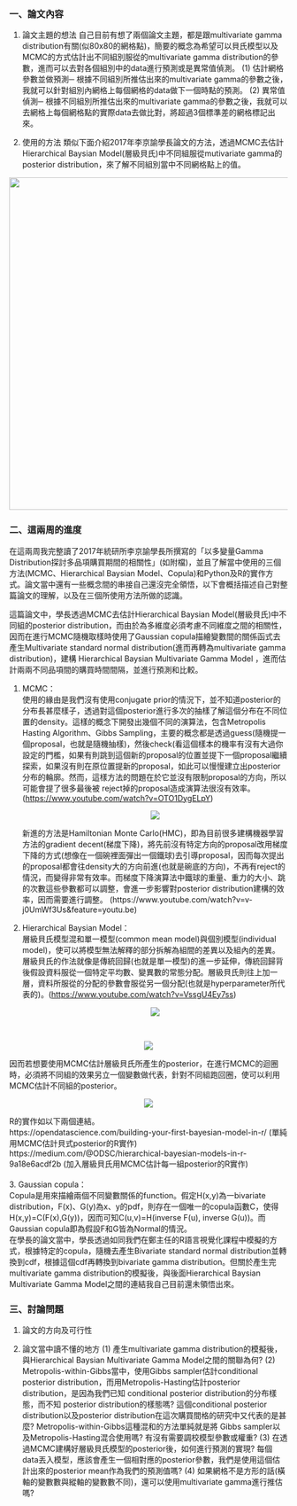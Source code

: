 ### 一、論文內容
1. 論文主題的想法
自己目前有想了兩個論文主題，都是跟multivariate gamma distribution有關(似80x80的網格點)，簡要的概念為希望可以貝氏模型以及MCMC的方式估計出不同組別服從的multivariate gamma distribution的參數，進而可以去對各個組別中的data進行預測或是異常值偵測。
(1) 估計網格參數並做預測─
根據不同組別所推估出來的multivariate gamma的參數之後，我就可以針對組別內網格上每個網格的data做下一個時點的預測。
(2) 異常值偵測─
根據不同組別所推估出來的multivariate gamma的參數之後，我就可以去網格上每個網格點的實際data去做比對，將超過3個標準差的網格標記出來。

2. 使用的方法
類似下面介紹2017年李京諭學長論文的方法，透過MCMC去估計Hierarchical Baysian Model(層級貝氏)中不同組服從mutivariate gamma的posterior distribution，來了解不同組別當中不同網格點上的值。

<p align="center">
  <img src="https://drive.google.com/uc?export=view&id=1GnoFbgsrK6OjXhuArTyAeqkxyKMsIM6P" width="600" height="600">
</p>


### 二、這兩周的進度
在這兩周我完整讀了2017年統研所李京諭學長所撰寫的「以多變量Gamma Distribution探討多品項購買期間的相關性」(如附檔)，並且了解當中使用的三個方法(MCMC、Hierarchical Baysian Model、Copula)和Python及R的實作方式。論文當中還有一些概念間的串接自己還沒完全領悟，以下會概括描述自己對整篇論文的理解，以及在三個所使用方法所做的認識。

這篇論文中，學長透過MCMC去估計Hierarchical Baysian Model(層級貝氏)中不同組的posterior distribution，而由於為多維度必須考慮不同維度之間的相關性，因而在進行MCMC隨機取樣時使用了Gaussian copula描繪變數間的關係函式去產生Multivariate standard normal distribution(進而再轉為multivariate gamma distribution)，建構 Hierarchical Baysian Multivariate Gamma Model ，進而估計兩兩不同品項間的購買時間間隔，並進行預測和比較。

1. MCMC：<br/>
使用的緣由是我們沒有使用conjugate prior的情況下，並不知道posterior的分布長甚麼樣子，透過對這個posterior進行多次的抽樣了解這個分布在不同位置的density。這樣的概念下開發出幾個不同的演算法，包含Metropolis Hasting Algorithm、Gibbs Sampling，主要的概念都是透過guess(隨機提一個proposal，也就是隨機抽樣)，然後check(看這個樣本的機率有沒有大過你設定的門檻，如果有則跳到這個新的proposal的位置並提下一個proposal繼續探索，如果沒有則在原位置提新的proposal，如此可以慢慢建立出posterior分布的輪廓。然而，這樣方法的問題在於它並沒有限制proposal的方向，所以可能會提了很多最後被 reject掉的proposal造成演算法很沒有效率。(https://www.youtube.com/watch?v=OTO1DygELpY)
    <p align="center">
      <img src="https://drive.google.com/uc?export=view&id=1_ISh5EZ-izq67fm5MKijcjclskPPSjOR"></p>
    新進的方法是Hamiltonian Monte Carlo(HMC)，即為目前很多建構機器學習方法的gradient decent(梯度下降)，將先前沒有特定方向的proposal改用梯度下降的方式(想像在一個碗裡面彈出一個鐵球)去引導proposal，因而每次提出的proposal都會往density大的方向前進(也就是碗底的方向)，不再有reject的情況，而變得非常有效率。而梯度下降演算法中鐵球的重量、重力的大小、跳的次數這些參數都可以調整，會進一步影響對posterior distribution建構的效率，因而需要進行調整。 (https://www.youtube.com/watch?v=v-j0UmWf3Us&feature=youtu.be)

2. Hierarchical Baysian Model：<br/>
層級貝氏模型混和單一模型(common mean model)與個別模型(individual model)，使可以將模型無法解釋的部分拆解為組間的差異以及組內的差異。
層級貝氏的作法就像是傳統回歸(也就是單一模型)的進一步延伸，傳統回歸背後假設資料服從一個特定平均數、變異數的常態分配。層級貝氏則往上加一層，資料所服從的分配的參數會服從另一個分配(也就是hyperparameter所代表的)。(https://www.youtube.com/watch?v=VssgU4Ey7ss)
    <p align="center">
      <img src="https://drive.google.com/uc?export=view&id=1Xb_TPxHxU_mydFQrs2H59c9HRcPNmOgL"></p>
<br/>
    <p align="center">
      <img src="https://drive.google.com/uc?export=view&id=1AkM1EGuDFwVIdGHKjOYOIuuZ8LCpdVzl"></p>
    因而若想要使用MCMC估計層級貝氏所產生的posterior，在進行MCMC的迴圈時，必須將不同組的效果另立一個變數做代表，針對不同組跑回圈，使可以利用MCMC估計不同組的posterior。
    <p align="center">
      <img src="https://drive.google.com/uc?export=view&id=1ell7YNilD1RbGBkODnDu1WRuotv4Mvkh"></p>
    R的實作如以下兩個連結。<br/>
    https://opendatascience.com/building-your-first-bayesian-model-in-r/  (單純用MCMC估計貝式posterior的R實作)<br/>
    https://medium.com/@ODSC/hierarchical-bayesian-models-in-r-9a18e6acdf2b  (加入層級貝氏用MCMC估計每一組posterior的R實作)

<br/>
<br/>
3. Gaussian copula：<br/>
   Copula是用來描繪兩個不同變數關係的function。假定H(x,y)為一bivariate distribution，F(x)、G(y)為x、y的pdf，則存在一個唯一的copula函數C，使得H(x,y)=C(F(x),G(y))，因而可知C(u,v)=H(inverse F(u), inverse G(u))。而Gaussian copula即為假設F和G皆為Normal的情況。<br/>
   在學長的論文當中，學長透過如同我們在鄭主任的R語言視覺化課程中模擬的方式，根據特定的copula，隨機去產生Bivariate standard normal distribution並轉換到cdf，根據這個cdf再轉換到bivariate gamma distribution。但關於產生完multivariate gamma distribution的模擬後，與後面Hierarchical Baysian Multivariate Gamma Model之間的連結我自己目前還未領悟出來。



### 三、討論問題
1. 論文的方向及可行性

2. 論文當中讀不懂的地方
(1) 產生multivariate gamma distribution的模擬後，與Hierarchical Baysian Multivariate Gamma Model之間的關聯為何?
(2) Metropolis-within-Gibbs當中，使用Gibbs sampler估計conditional posterior distribution，而用Metropolis-Hasting估計posterior distribution，是因為我們已知 conditional posterior distribution的分布樣態，而不知 posterior distribution的樣態嗎? 這個conditional  posterior distribution以及posterior distribution在這次購買間格的研究中又代表的是甚麼? Metropolis-within-Gibbs這種混和的方法單純就是將 Gibbs sampler以及Metropolis-Hasting混合使用嗎? 有沒有需要調校模型參數或權重? 
(3) 在透過MCMC建構好層級貝氏模型的posterior後，如何進行預測的實現? 每個data丟入模型，應該會產生一個相對應的posterior參數，我們是使用這個估計出來的posterior mean作為我們的預測值嗎?
(4) 如果網格不是方形的話(橫軸的變數數與縱軸的變數數不同)，還可以使用multivariate gamma進行推估嗎?
